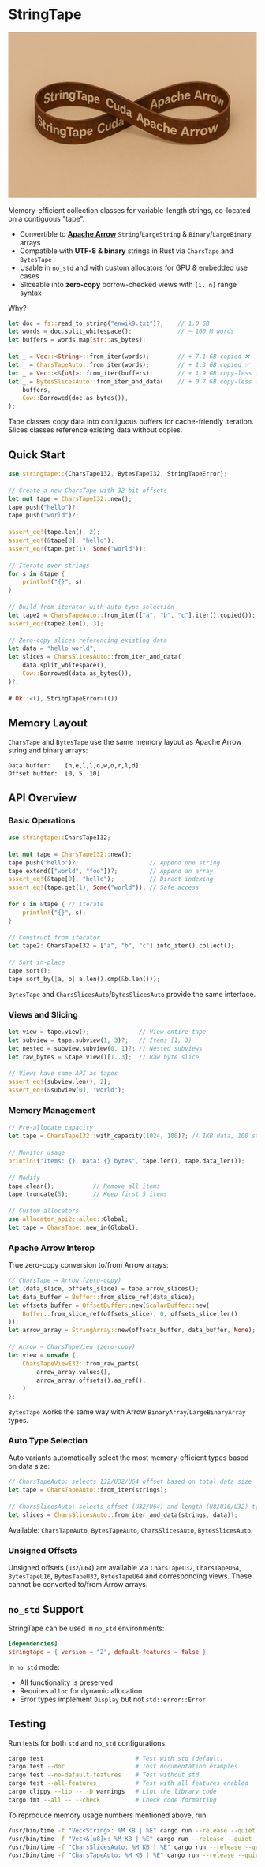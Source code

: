 # StringTape

![StringTape banner](https://github.com/ashvardanian/ashvardanian/blob/master/repositories/StringTape.png?raw=true)

Memory-efficient collection classes for variable-length strings, co-located on a contiguous "tape".

- Convertible to __[Apache Arrow](https://arrow.apache.org/)__ `String`/`LargeString` & `Binary`/`LargeBinary` arrays
- Compatible with __UTF-8 & binary__ strings in Rust via `CharsTape` and `BytesTape`
- Usable in `no_std` and with custom allocators for GPU & embedded use cases
- Sliceable into __zero-copy__ borrow-checked views with `[i..n]` range syntax

Why?

```rust
let doc = fs::read_to_string("enwik9.txt")?;    // 1.0 GB
let words = doc.split_whitespace();             // ~ 160 M words
let buffers = words.map(str::as_bytes);

let _ = Vec::<String>::from_iter(words);        // + 7.1 GB copied ❌
let _ = CharsTapeAuto::from_iter(words);        // + 1.3 GB copied ✅
let _ = Vec::<&[u8]>::from_iter(buffers);       // + 1.9 GB copy-less ⚠️
let _ = BytesSlicesAuto::from_iter_and_data(    // + 0.7 GB copy-less ✅
    buffers,
    Cow::Borrowed(doc.as_bytes()),
);
```

Tape classes copy data into contiguous buffers for cache-friendly iteration.
Slices classes reference existing data without copies.

## Quick Start

```rust
use stringtape::{CharsTapeI32, BytesTapeI32, StringTapeError};

// Create a new CharsTape with 32-bit offsets
let mut tape = CharsTapeI32::new();
tape.push("hello")?;
tape.push("world")?;

assert_eq!(tape.len(), 2);
assert_eq!(&tape[0], "hello");
assert_eq!(tape.get(1), Some("world"));

// Iterate over strings
for s in &tape {
    println!("{}", s);
}

// Build from iterator with auto type selection
let tape2 = CharsTapeAuto::from_iter(["a", "b", "c"].iter().copied());
assert_eq!(tape2.len(), 3);

// Zero-copy slices referencing existing data
let data = "hello world";
let slices = CharsSlicesAuto::from_iter_and_data(
    data.split_whitespace(),
    Cow::Borrowed(data.as_bytes()),
)?;

# Ok::<(), StringTapeError>(())
```

## Memory Layout

`CharsTape` and `BytesTape` use the same memory layout as Apache Arrow string and binary arrays:

```text
Data buffer:    [h,e,l,l,o,w,o,r,l,d]
Offset buffer:  [0, 5, 10]
```

## API Overview

### Basic Operations

```rust
use stringtape::CharsTapeI32;

let mut tape = CharsTapeI32::new();
tape.push("hello")?;                    // Append one string
tape.extend(["world", "foo"])?;         // Append an array
assert_eq!(&tape[0], "hello");          // Direct indexing
assert_eq!(tape.get(1), Some("world")); // Safe access

for s in &tape { // Iterate
    println!("{}", s);
}

// Construct from iterator
let tape2: CharsTapeI32 = ["a", "b", "c"].into_iter().collect();

// Sort in-place
tape.sort();
tape.sort_by(|a, b| a.len().cmp(&b.len()));
```

`BytesTape` and `CharsSlicesAuto`/`BytesSlicesAuto` provide the same interface.

### Views and Slicing

```rust
let view = tape.view();              // View entire tape
let subview = tape.subview(1, 3)?;   // Items [1, 3)
let nested = subview.subview(0, 1)?; // Nested subviews
let raw_bytes = &tape.view()[1..3];  // Raw byte slice

// Views have same API as tapes
assert_eq!(subview.len(), 2);
assert_eq!(&subview[0], "world");
```

### Memory Management

```rust
// Pre-allocate capacity
let tape = CharsTapeI32::with_capacity(1024, 100)?; // 1KB data, 100 strings

// Monitor usage
println!("Items: {}, Data: {} bytes", tape.len(), tape.data_len());

// Modify
tape.clear();           // Remove all items
tape.truncate(5);       // Keep first 5 items

// Custom allocators
use allocator_api2::alloc::Global;
let tape = CharsTape::new_in(Global);
```

### Apache Arrow Interop

True zero-copy conversion to/from Arrow arrays:

```rust
// CharsTape → Arrow (zero-copy)
let (data_slice, offsets_slice) = tape.arrow_slices();
let data_buffer = Buffer::from_slice_ref(data_slice);
let offsets_buffer = OffsetBuffer::new(ScalarBuffer::new(
    Buffer::from_slice_ref(offsets_slice), 0, offsets_slice.len()
));
let arrow_array = StringArray::new(offsets_buffer, data_buffer, None);

// Arrow → CharsTapeView (zero-copy)
let view = unsafe {
    CharsTapeViewI32::from_raw_parts(
        arrow_array.values(),
        arrow_array.offsets().as_ref(),
    )
};
```

`BytesTape` works the same way with Arrow `BinaryArray`/`LargeBinaryArray` types.

### Auto Type Selection

Auto variants automatically select the most memory-efficient types based on data size:

```rust
// CharsTapeAuto: selects I32/U32/U64 offset based on total data size
let tape = CharsTapeAuto::from_iter(strings);

// CharsSlicesAuto: selects offset (U32/U64) and length (U8/U16/U32) types
let slices = CharsSlicesAuto::from_iter_and_data(strings, data)?;
```

Available: `CharsTapeAuto`, `BytesTapeAuto`, `CharsSlicesAuto`, `BytesSlicesAuto`.

### Unsigned Offsets

Unsigned offsets (`u32`/`u64`) are available via `CharsTapeU32`, `CharsTapeU64`, `BytesTapeU16`, `BytesTapeU32`, `BytesTapeU64` and corresponding views.
These cannot be converted to/from Arrow arrays.

## `no_std` Support

StringTape can be used in `no_std` environments:

```toml
[dependencies]
stringtape = { version = "2", default-features = false }
```

In `no_std` mode:

- All functionality is preserved
- Requires `alloc` for dynamic allocation
- Error types implement `Display` but not `std::error::Error`

## Testing

Run tests for both `std` and `no_std` configurations:

```bash
cargo test                          # Test with std (default)
cargo test --doc                    # Test documentation examples
cargo test --no-default-features    # Test without std
cargo test --all-features           # Test with all features enabled
cargo clippy --lib -- -D warnings   # Lint the library code
cargo fmt --all -- --check          # Check code formatting
```

To reproduce memory usage numbers mentioned above, run:

```bash
/usr/bin/time -f "Vec<String>: %M KB | %E" cargo run --release --quiet --bin bench_vec_string -- enwik9.txt
/usr/bin/time -f "Vec<&[u8]>: %M KB | %E" cargo run --release --quiet --bin bench_vec_slice -- enwik9.txt
/usr/bin/time -f "CharsSlicesAuto: %M KB | %E" cargo run --release --quiet --bin bench_chars_slices -- enwik9.txt
/usr/bin/time -f "CharsTapeAuto: %M KB | %E" cargo run --release --quiet --bin bench_chars_tape -- enwik9.txt
```
